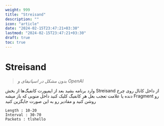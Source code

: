 ```yaml
---
weight: 999
title: "Streisand"
description: ""
icon: "article"
date: "2024-02-15T23:47:21+03:30"
lastmod: "2024-02-15T23:47:21+03:30"
draft: true
toc: true
---
```

# Streisand

> *بدون مشکل در اسپاتیفای و OpenAI*

وارد برنامه بشید بعد از ایمپورت کانفیگ‌ها از بخش Streisand از داخل کانال
روی چرخ دنده یا علامت تعجب بغل هر کانفیگ کلیک کنید داخل منویی که باز میشه Fragment رو روشن کنید و مقادیر رو به این صورت جایگزین کنید

```
Length : 10-20
Interval : 30-70
Packets : tlshello
```


